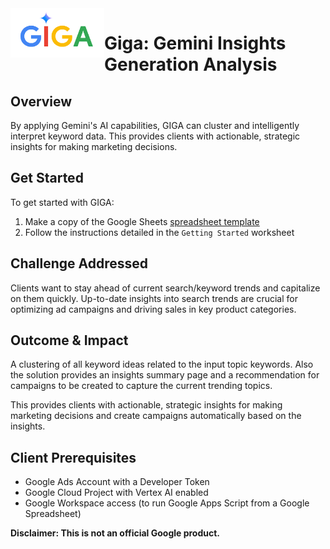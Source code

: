 <!--
Copyright 2024 Google LLC

Licensed under the Apache License, Version 2.0 (the "License");
you may not use this file except in compliance with the License.
You may obtain a copy of the License at

      http://www.apache.org/licenses/LICENSE-2.0

Unless required by applicable law or agreed to in writing, software
distributed under the License is distributed on an "AS IS" BASIS,
WITHOUT WARRANTIES OR CONDITIONS OF ANY KIND, either express or implied.
See the License for the specific language governing permissions and
limitations under the License.
-->

<img align="left" width="150" src="assets/logo.png" alt="logo" />

# Giga: Gemini Insights Generation Analysis

## Overview

By applying Gemini's AI capabilities, GIGA can cluster and intelligently
interpret keyword data. This provides clients with actionable, strategic
insights for making marketing decisions.

## Get Started

To get started with GIGA:

1. Make a copy of the Google Sheets
   [spreadsheet template](https://docs.google.com/spreadsheets/d/1iWP-yfSULrx9D7_8NGpAHK5fsQX8Gys9sASgNA4w_lA/copy)
1. Follow the instructions detailed in the `Getting Started` worksheet

## Challenge Addressed

Clients want to stay ahead of current search/keyword trends and capitalize on them quickly. Up-to-date insights into search trends are crucial for optimizing ad campaigns and driving sales in key product categories.

## Outcome & Impact

A clustering of all keyword ideas related to the input topic keywords. Also the solution provides an insights summary page and a recommendation for campaigns to be created to capture the current trending topics.

This provides clients with actionable, strategic insights for making marketing decisions and create campaigns automatically based on the insights.

## Client Prerequisites

- Google Ads Account with a Developer Token
- Google Cloud Project with Vertex AI enabled
- Google Workspace access (to run Google Apps Script from a Google Spreadsheet)

**Disclaimer: This is not an official Google product.**
